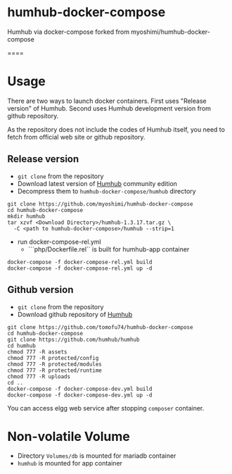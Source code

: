 # humhub-docker-compose
Humhub via docker-compose
forked from myoshimi/humhub-docker-compose


====

# Usage

There are two ways to launch docker containers. First uses "Release
version" of Humhub. Second uses Humhub development version from github
repository.

As the repository does not include the codes of Humhub itself,
you need to fetch from official web site or github repository.

## Release version

* ```git clone``` from the repository
* Download latest version of [Humhub](https://humhub.org/en/download)
  community edition
* Decompress them to ```humhub-docker-compose/humhub``` directory

``` shell
git clone https://github.com/myoshimi/humhub-docker-compose
cd humhub-docker-compose
mkdir humhub
tar xzvf <Download Directory>/humhub-1.3.17.tar.gz \
  -C <path to humhub-docker-compose>/humhub --strip=1
```

* run docker-compose-rel.yml
  * ```php/Dockerfile.rel`` is built for humhub-app container

``` shell
docker-compose -f docker-compose-rel.yml build
docker-compose -f docker-compose-rel.yml up -d
```

## Github version

* ```git clone``` from the repository
* Download github repository of [Humhub](https://humhub.org/en/download)

``` shell
git clone https://github.com/tomofu74/humhub-docker-compose
cd humhub-docker-compose
git clone https://github.com/humhub/humhub
cd humhub
chmod 777 -R assets
chmod 777 -R protected/config
chmod 777 -R protected/modules
chmod 777 -R protected/runtime
chmod 777 -R uploads
cd ..
docker-compose -f docker-compose-dev.yml build
docker-compose -f docker-compose-dev.yml up -d
```

You can access elgg web service after stopping ```composer``` container.

# Non-volatile Volume

* Directory ```Volumes/db``` is mounted for mariadb container
* ```humhub``` is mounted for app container

